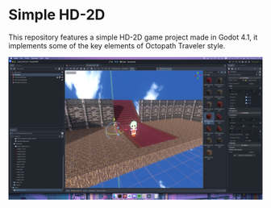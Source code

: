 # Simple HD-2D
This repository features a simple HD-2D game project made in Godot 4.1, it implements some of the key elements of Octopath Traveler style.

![alt text](https://github.com/GSansigolo/SimpleHD2D/blob/main/images/img1.png)
